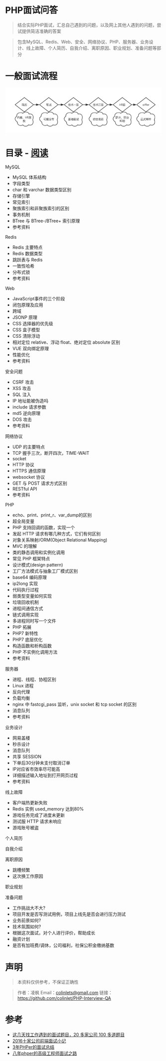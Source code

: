 # PHP面试问答

> 结合实际PHP面试，汇总自己遇到的问题，以及网上其他人遇到的问题，尝试提供简洁准确的答案

> 包含MySQL、Redis、Web、安全、网络协议、PHP、服务器、业务设计、线上故障、个人简历、自我介绍、离职原因、职业规划、准备问题等部分

# 一般面试流程

![面试流程](./assets/interview.png)

# 目录 - [阅读](./PHP-Interview-QA.md)

MySQL

- MySQL 体系结构
- 字段类型
- char 和 varchar 数据类型区别
- 存储引擎
- 常见索引
- 聚族索引和非聚族索引的区别
- 事务机制
- BTree 与 BTree-/BTree+ 索引原理
- 参考资料

Redis

- Redis 主要特点
- Redis 数据类型
- 跳跃表与 Redis
- 一致性哈希
- 分布式锁
- 参考资料

Web

- JavaScript事件的三个阶段
- 闭包原理及应用
- 跨域
- JSONP 原理
- CSS 选择器的优先级
- CSS 盒子模型
- CSS 清除浮动
- 相对定位 relative、浮动 float、绝对定位 absolute 区别
- VUE 双向绑定原理
- 性能优化
- 参考资料

安全问题

- CSRF 攻击
- XSS 攻击
- SQL 注入
- IP 地址能被伪造吗
- include 请求参数
- md5 逆向原理
- DOS 攻击
- 参考资料

网络协议

- UDP 的主要特点
- TCP 握手三次，断开四次，TIME-WAIT
- socket
- HTTP 协议
- HTTPS 通信原理
- websocket 协议
- GET 与 POST 请求方式区别
- RESTful API
- 参考资料

PHP

- echo、print、print_r、var_dump的区别
- 超全局变量
- PHP 支持回调的函数，实现一个
- 发起 HTTP 请求有哪几种方式，它们有何区别
- 对象关系映射/ORM(Object Relational Mapping)
- MVC 的理解
- 类的静态调用和实例化调用
- 常见 PHP 框架特点
- 设计模式(design pattern)
- 工厂方法模式与抽象工厂模式区别
- base64 编码原理
- ip2long 实现
- 代码执行过程
- 弱类型变量如何实现
- 垃圾回收机制
- 进程间通信方式
- 链式调用实现
- 多进程同时写一个文件
- PHP 拓展
- PHP7 新特性
- PHP7 底层优化
- 构造函数和析构函数
- PHP 不实例化调用方法
- 参考资料

服务器

- 进程、线程、协程区别
- Linux 进程
- 反向代理
- 负载均衡
- nginx 中 fastcgi_pass 监听，unix socket 和 tcp socket 的区别
- 消息队列
- 参考资料

业务设计

- 网易盖楼
- 秒杀设计
- 消息队列
- 共享 SESSION
- 下单后30分钟未支付取消订单
- IP对应省市效率尽可能高
- 详细描述输入地址到打开网页过程
- 参考资料

线上故障

- 客户端热更新失败
- Redis 实例 used_memory 达到80%
- 游戏任务完成了进度未更新
- 测试服 HTTP 请求未响应
- 游戏账号被盗

个人简历

自我介绍

离职原因

- 跳槽频繁
- 这次换工作原因

职业规划

准备问题

- 工作挑战大不大?
- 项目开发是否写测试用例，项目上线先是否会进行压力测试
- 业务前景如何?
- 技术氛围如何?
- 根据这次面试，对个人进行评价，帮助成长
- 融资计划
- 是否有加班费/调休，公司福利，社保公积金缴纳基数

# 声明

> 本资料仅供参考，不保证正确性

> 作者：凌枫 Email：colinlets@gmail.com 链接：https://github.com/colinlet/PHP-Interview-QA

# 参考

- [这几天找工作遇到的面试题目，20 多家公司 100 多道题目](https://laravel-china.org/articles/9983/over-the-past-few-days-i-have-interviewed-100-topics-for-more-than-20-companies)
- [2016十家公司前端面试小记](http://www.cnblogs.com/xxcanghai/p/5205998.html)
- [3年PHPer的面试总结](https://juejin.im/post/59c8f4d55188257e8f03ab80)
- [八年phper的高级工程师面试之路](https://zhuanlan.zhihu.com/p/27493130)